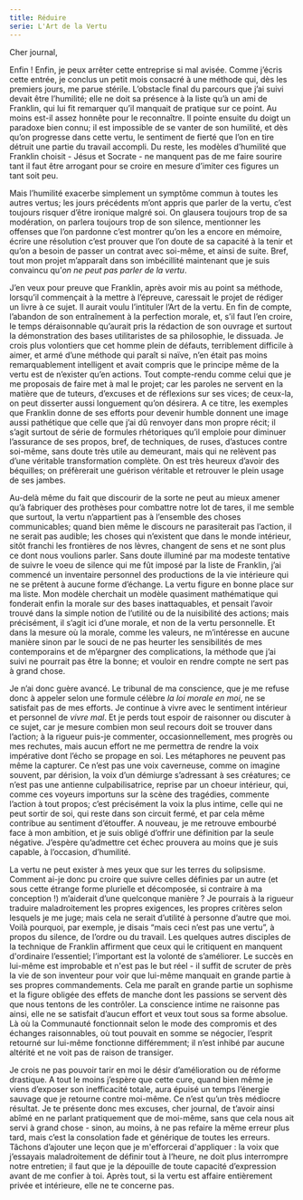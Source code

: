 ```yaml
---
title: Réduire
serie: L'Art de la Vertu
---
```

Cher journal,


Enfin ! Enfin, je peux arrêter cette entreprise si mal avisée. Comme j’écris
cette entrée, je conclus un petit mois consacré à une méthode qui, dès les
premiers jours, me parue stérile. L’obstacle final du parcours que j’ai suivi
devait être l’humilité; elle ne doit sa présence à la liste qu’à un ami de
Franklin, qui lui fit remarquer qu’il manquait de pratique sur ce point. Au
moins est-il assez honnête pour le reconnaître. Il pointe ensuite du doigt un
paradoxe bien connu; il est impossible de se vanter de son humilité, et dès
qu’on progresse dans cette vertu, le sentiment de fierté que l’on en tire
détruit une partie du travail accompli. Du reste, les modèles d’humilité que
Franklin choisit - Jésus et Socrate - ne manquent pas de me faire sourire tant
il faut être arrogant pour se croire en mesure d’imiter ces figures un tant
soit peu. 

Mais l’humilité exacerbe simplement un symptôme commun à toutes les autres
vertus; les jours précédents m’ont appris que parler de la vertu, c’est
toujours risquer d’être ironique malgré soi. On glausera toujours trop de sa
modération, on parlera toujours trop de son silence, mentionner les offenses
que l’on pardonne c’est montrer qu’on les a encore en mémoire, écrire une
résolution c’est prouver que l’on doute de sa capacité à la tenir et qu’on a
besoin de passer un contrat avec soi-même, et ainsi de suite. Bref, tout mon
projet m’apparaît dans son imbécillité maintenant que je suis convaincu qu’*on
ne peut pas parler de la vertu*.

J’en veux pour preuve que Franklin, après avoir mis au point sa méthode,
lorsqu’il commençait à la mettre à l’épreuve, caressait le projet de rédiger un
livre à ce sujet. Il aurait voulu l’intituler l’Art de la vertu. En fin de
compte, l’abandon de son entraînement à la perfection morale, et, s’il faut
l’en croire, le temps déraisonnable qu’aurait pris la rédaction de son ouvrage
et surtout la démonstration des bases utilitaristes de sa philosophie, le
dissuada. Je crois plus volontiers que cet homme plein de défauts, terriblement
difficile à aimer, et armé d’une méthode qui paraît si naïve, n’en était pas
moins remarquablement intelligent et avait compris que le principe même de la
vertu est de n’exister qu’en actions. Tout compte-rendu comme celui que je me
proposais de faire met à mal le projet; car les paroles ne servent en la
matière que de tuteurs, d’excuses et de réflexions sur ses vices; de ceux-la,
on peut disserter aussi longuement qu’on désirera. A ce titre, les exemples que
Franklin donne de ses efforts pour devenir humble donnent une image aussi
pathétique que celle que j’ai dû renvoyer dans mon propre récit; il s’agit
surtout de série de formules rhétoriques qu’il emploie pour diminuer
l’assurance de ses propos, bref, de techniques, de ruses, d’astuces contre
soi-même, sans doute très utile au demeurant, mais qui ne relèvent pas d’une
véritable transformation complète. On est très heureux d’avoir des béquilles;
on préfèrerait une guérison véritable et retrouver le plein usage de ses
jambes.

Au-delà même du fait que discourir de la sorte ne peut au mieux amener qu’à
fabriquer des prothèses pour combattre notre lot de tares, il me semble que
surtout, la vertu n’appartient pas à l’ensemble des choses communicables; quand
bien même le discours ne parasiterait pas l’action, il ne serait pas audible;
les choses qui n’existent que dans le monde intérieur, sitôt franchi les
frontières de nos lèvres, changent de sens et ne sont plus ce dont nous
voulions parler. Sans doute illuminé par ma modeste tentative de suivre le voeu
de silence qui me fût imposé par la liste de Franklin, j’ai commencé un
inventaire personnel des productions de la vie intérieure qui ne se prêtent à
aucune forme d’échange. La vertu figure en bonne place sur ma liste. Mon modèle
cherchait un modèle quasiment mathématique qui fonderait enfin la morale sur
des bases inattaquables, et pensait l’avoir trouvé dans la simple notion de
l’utilité ou de la nuisibilité des actions; mais précisément, il s’agit ici
d’une morale, et non de la vertu personnelle. Et dans la mesure où la morale,
comme les valeurs, ne m’intéresse en aucune manière sinon par le souci de ne
pas heurter les sensibilités de mes contemporains et de m’épargner des
complications, la méthode que j’ai suivi ne pourrait pas être la bonne; et
vouloir en rendre compte ne sert pas à grand chose.

Je n’ai donc guère avancé. Le tribunal de ma conscience, que je me refuse donc
à appeler selon une formule célèbre *la loi morale en moi*, ne se satisfait pas
de mes efforts. Je continue à vivre avec le sentiment intérieur et personnel de
*vivre mal*. Et je perds tout espoir de raisonner ou discuter à ce sujet, car
je mesure combien mon seul recours doit se trouver dans l’action; à la rigueur
puis-je commenter, occasionnellement, mes progrès ou mes rechutes, mais aucun
effort ne me permettra de rendre la voix impérative dont l’écho se propage en
soi. Les métaphores ne peuvent pas même la capturer. Ce n’est pas une voix
caverneuse, comme on imagine souvent, par dérision, la voix d’un démiurge
s’adressant à ses créatures; ce n’est pas une antienne culpabilisatrice,
reprise par un choeur intérieur, qui, comme ces voyeurs importuns sur la scène
des tragédies, commente l’action à tout propos; c’est précisément la voix la
plus intime, celle qui ne peut sortir de soi, qui reste dans son circuit fermé,
et par cela même contribue au sentiment d’étouffer. A nouveau, je me retrouve
embourbé face à mon ambition, et je suis obligé d’offrir une définition par la
seule négative. J’espère qu’admettre cet échec prouvera au moins que je suis
capable, à l’occasion, d’humilité.

La vertu ne peut exister à mes yeux que sur les terres du solipsisme. Comment
ai-je donc pu croire que suivre celles définies par un autre (et sous cette
étrange forme plurielle et décomposée, si contraire à ma conception !)
m’aiderait d’une quelconque manière ? Je pourrais à la rigueur traduire
maladroitement les propres exigences, les propres critères selon lesquels je me
juge; mais cela ne serait d’utilité à personne d’autre que moi. Voilà pourquoi,
par exemple, je disais “mais ceci n’est pas une vertu”, à propos du silence, de
l’ordre ou du travail. Les quelques autres disciples de la technique de
Franklin affirment que ceux qui le critiquent en manquent d'ordinaire
l’essentiel; l’important est la volonté de s’améliorer. Le succès en lui-même
est improbable et n'est pas le but réel - il suffit de scruter de près la vie
de son inventeur pour voir que lui-même manquait en grande partie à ses propres
commandements. Cela me paraît en grande partie un sophisme et la figure obligée
des effets de manche dont les passions se servent dès que nous tentons de les
contrôler. La conscience intime ne raisonne pas ainsi, elle ne se satisfait
d’aucun effort et veux tout sous sa forme absolue. Là où la Communauté
fonctionnait selon le mode des compromis et des échanges raisonnables, où tout
pouvait en somme se négocier, l’esprit retourné sur lui-même fonctionne
différemment; il n’est inhibé par aucune altérité et ne voit pas de raison de
transiger.

Je crois ne pas pouvoir tarir en moi le désir d’amélioration ou de réforme
drastique. A tout le moins j’espère que cette cure, quand bien même je viens
d’exposer son inefficacité totale, aura épuisé un temps l’énergie sauvage que
je retourne contre moi-même. Ce n’est qu’un très médiocre résultat. Je te
présente donc mes excuses, cher journal, de t’avoir ainsi abîmé en ne parlant
pratiquement que de moi-même, sans que cela nous ait servi à grand chose -
sinon, au moins, à ne pas refaire la même erreur plus tard, mais c’est la
consolation fade et générique de toutes les erreurs. Tâchons d’ajouter une
leçon que je m'efforcerai d'appliquer : la voix que j’essayais maladroitement
de définir tout à l’heure, ne doit plus interrompre notre entretien; il faut
que je la dépouille de toute capacité d’expression avant de me confier à toi.
Après tout, si la vertu est affaire entièrement privée et intérieure, elle ne
te concerne pas.
